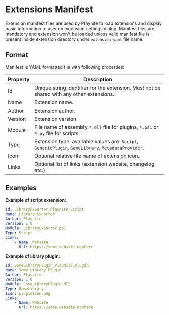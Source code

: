 Extensions Manifest
=====================

Extension manifest files are used by Playnite to load extensions and display basic information to user on extension settings dialog. Manifest files are mandatory and extension won't be loaded unless valid manifest file is present inside extension directory under `extension.yaml` file name.

Format
---------------------

Manifest is YAML formatted file with following properties:

| Property | Description |
| -- | -- |
| Id | Unique string identifier for the extension. Must not be shared with any other extensions. |
| Name | Extension name. |
| Author | Extension author. |
| Version | Extension version. |
| Module | File name of assembly `*.dll` file for plugins, `*.ps1` or `*.py` file for scripts. |
| Type | Extension type, available values are: `Script`, `GenericPlugin`, `GameLibrary`, `MetadataProvider`. |
| Icon | Optional relative file name of extension icon. |
| Links | Optional list of links (extension website, changelog etc.) |

Examples
---------------------

**Example of script extension:**

```yaml
Id: LibraryExporter_Playnite_Script
Name: Library Exporter
Author: Playnite
Version: 1.0
Module: LibraryExporter.ps1
Type: Script
Links:
    - Name: Website
      Url: https://some.website.nowhere
```

**Example of library plugin:**

```yaml
Id: SomeLibraryPlugin_Playnite_Plugin
Name: Some Library Plugin
Author: Playnite
Version: 1.0
Module: SomeLibraryPlugin.dll
Type: GameLibrary
Icon: pluginicon.png
Links:
    - Name: Website
      Url: https://some.website.nowhere
```
